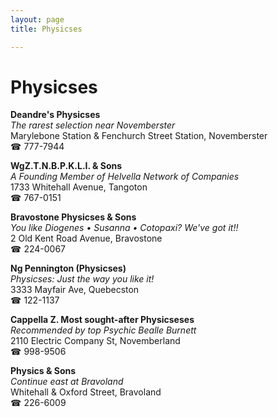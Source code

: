 ```yaml
---
layout: page 
title: Physicses

---
```



# Physicses


 **Deandre's Physicses**  
_The rarest selection near Novemberster_  
Marylebone Station & Fenchurch Street Station, Novemberster  
☎ 777-7944

**WgZ.T.N.B.P.K.L.I. & Sons**  
_A Founding Member of Helvella Network of Companies_  
1733 Whitehall Avenue, Tangoton  
☎ 767-0151

**Bravostone Physicses & Sons**  
_You like Diogenes • Susanna • Cotopaxi? We've got it!!_  
2 Old Kent Road Avenue, Bravostone  
☎ 224-0067

**Ng Pennington (Physicses)**  
_Physicses: Just the way you like it!_  
3333 Mayfair Ave, Quebecston  
☎ 122-1137

**Cappella Z. Most sought-after Physicseses**  
_Recommended by top Psychic Bealle Burnett_  
2110 Electric Company St, Novemberland  
☎ 998-9506

**Physics & Sons**  
_Continue east at Bravoland_  
Whitehall & Oxford Street, Bravoland  
☎ 226-6009

